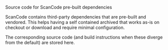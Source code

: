Source code for ScanCode pre-built dependencies

ScanCode contains third-party dependencies that are pre-built and vendored.
This helps having a self contained archived that works as-is on checkout or
download and require minimal configuration.

The corresponding source code (and build instructions when these diverge from
the default) are stored here.